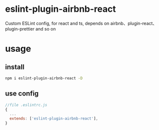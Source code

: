 # eslint-plugin-airbnb-react

Custom ESLint config, for react and ts, depends on airbnb、plugin-react、plugin-prettier and so on

# usage

## install

```bash
npm i eslint-plugin-airbnb-react -D
```

## use config

```js
//file .eslintrc.js
{
  ...
  extends: ['eslint-plugin-airbnb-react'],
}
```
